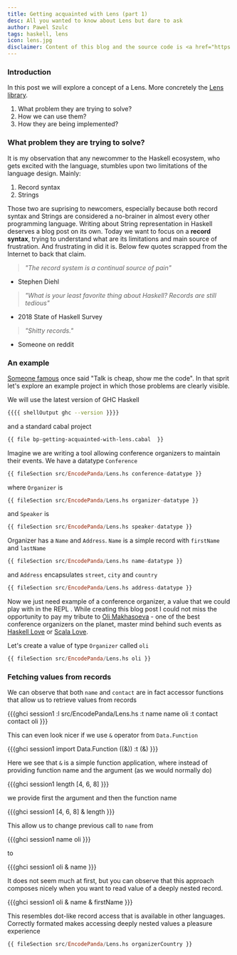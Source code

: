```yaml
---
title: Getting acquainted with Lens (part 1)
desc: All you wanted to know about Lens but dare to ask
author: Pawel Szulc
tags: haskell, lens
icon: lens.jpg
disclaimer: Content of this blog and the source code is <a href="https://github.com/EncodePanda/bp-getting-acquainted-with-lens">available on Github</a>. Repository is divided into small commits so that you can follow along if you prefer jumping straight into the code. <br/> This post is based on a <a href="https://www.youtube.com/watch?v=LBiFYbQMAXc">talk</a> I did at Haskell.Love 2020
---
```


### Introduction

In this post we will explore a concept of a Lens. More concretely the [Lens library](https://hackage.haskell.org/package/lens).

1. What problem they are trying to solve?
2. How we can use them?
3. How they are being implemented?

### What problem they are trying to solve?

It is my observation that any newcommer to the Haskell ecosystem, who gets excited with the language, stumbles upon two limitations of the language design. Mainly:

1. Record syntax
2. Strings

Those two are suprising to newcomers, especially because both record syntax and Strings are considered a no-brainer in almost every other programming language. Writing about String representation in Haskell deserves a blog post on its own. Today we want to focus on a **record syntax**, trying to understand what are its limitations and main source of frustration.
And frustrating in did it is. Below few quotes scrapped from the Internet to back that claim.

> *"The record system is a continual source of pain"*
- Stephen Diehl

> *"What is your least favorite thing about Haskell? Records are still tedious"*
- 2018 State of Haskell Survey


> *"Shitty records."*
- Someone on reddit

### An example

[Someone famous](https://en.wikipedia.org/wiki/Linus_Torvalds) once said "Talk is cheap, show me the code". In that sprit let's explore an example project in which those problems are clearly visible.

We will use the latest version of GHC Haskell

```bash
{{{{ shellOutput ghc --version }}}}
```

and a standard cabal project

```bash
{{ file bp-getting-acquainted-with-lens.cabal  }}
```

Imagine we are writing a tool allowing conference organizers to maintain their events. We have a datatype `Conference`

```haskell
{{ fileSection src/EncodePanda/Lens.hs conference-datatype }}
```

where `Organizer` is

```haskell
{{ fileSection src/EncodePanda/Lens.hs organizer-datatype }}
```

and `Speaker` is

```haskell
{{ fileSection src/EncodePanda/Lens.hs speaker-datatype }}
```

Organizer has a `Name` and `Address`. `Name` is a simple record with `firstName` and `lastName`

```haskell
{{ fileSection src/EncodePanda/Lens.hs name-datatype }}
```

and `Address` encapsulates `street`, `city` and `country`

```haskell
{{ fileSection src/EncodePanda/Lens.hs address-datatype }}
```

Now we just need example of a conference organizer, a value that we could play with in the REPL . While creating this blog post I could not miss the opportunity to pay my tribute to [Oli Makhasoeva](https://twitter.com/Oli_kitty) - one of the best conference organizers on the planet, master mind behind such events as [Haskell Love](http://haskell.love) or [Scala Love](http://scala.love/conf).

Let's create a value of type `Organizer` called `oli`

```haskell
{{ fileSection src/EncodePanda/Lens.hs oli }}
```

### Fetching values from records

We can observe that both `name` and `contact` are in fact accessor functions that allow us to retrieve values from records

{{{ghci session1
:l src/EncodePanda/Lens.hs
:t name
name oli
:t contact
contact oli
}}}

This can even look nicer if we use `&` operator from `Data.Function`


{{{ghci session1
import Data.Function ((&))
:t (&)
}}}

Here we see that `&` is a simple function application, where instead of providing function name and the argument (as we would normally do)

{{{ghci session1
length [4, 6, 8]
}}}

we provide first the argument and then the function name

{{{ghci session1
[4, 6, 8] & length
}}}

This allow us to change previous call to `name` from

{{{ghci session1
name oli
}}}

to

{{{ghci session1
oli & name
}}}

It does not seem much at first, but you can observe that this approach composes nicely when you want to read value of a deeply nested record.

{{{ghci session1
oli & name & firstName
}}}

This resembles dot-like record access that is available in other languages. Correctly formated makes accessing deeply nested values a pleasure experience

```haskell
{{ fileSection src/EncodePanda/Lens.hs organizerCountry }}
```
